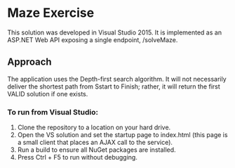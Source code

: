 # Maze Exercise

This solution was developed in Visual Studio 2015. It is implemented as an ASP.NET Web API exposing a single endpoint, /solveMaze.

## Approach

The application uses the Depth-first search algorithm. It will not necessarily deliver the shortest path from Sstart to Finish; rather, it will return the first VALID solution if one exists.

### To run from Visual Studio:

1. Clone the repository to a location on your hard drive.
2. Open the VS solution and set the startup page to index.html (this page is a small client that places an AJAX call to the service).
3. Run a build to ensure all NuGet packages are installed.
4. Press Ctrl + F5 to run without debugging.